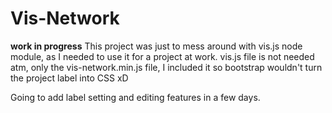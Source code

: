 # Vis-Network
**work in progress**
This project was just to mess around with vis.js node module, as I needed to use it for a project at work. 
vis.js file is not needed atm, only the vis-network.min.js file, I included it so bootstrap wouldn't turn the project label into CSS xD

Going to add label setting and editing features in a few days.
